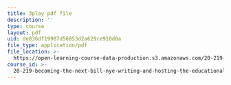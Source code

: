 ```yaml
---
title: 3play pdf file
description: ''
type: course
layout: pdf
uid: de836df19987d56853d2a629ce910d0a
file_type: application/pdf
file_location: >-
  https://open-learning-course-data-production.s3.amazonaws.com/20-219-becoming-the-next-bill-nye-writing-and-hosting-the-educational-show-january-iap-2015/de836df19987d56853d2a629ce910d0a_BPEygcf5Qv4.pdf
course_id: >-
  20-219-becoming-the-next-bill-nye-writing-and-hosting-the-educational-show-january-iap-2015
---
```

